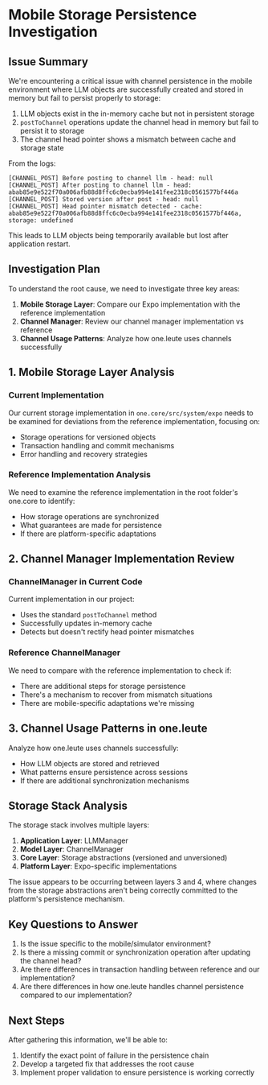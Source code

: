 # Mobile Storage Persistence Investigation

## Issue Summary

We're encountering a critical issue with channel persistence in the mobile environment where LLM objects are successfully created and stored in memory but fail to persist properly to storage:

1. LLM objects exist in the in-memory cache but not in persistent storage
2. `postToChannel` operations update the channel head in memory but fail to persist it to storage
3. The channel head pointer shows a mismatch between cache and storage state

From the logs:
```
[CHANNEL_POST] Before posting to channel llm - head: null
[CHANNEL_POST] After posting to channel llm - head: abab85e9e522f70a006afb88d8ffc6c0ecba994e141fee2318c0561577bf446a
[CHANNEL_POST] Stored version after post - head: null
[CHANNEL_POST] Head pointer mismatch detected - cache: abab85e9e522f70a006afb88d8ffc6c0ecba994e141fee2318c0561577bf446a, storage: undefined
```

This leads to LLM objects being temporarily available but lost after application restart.

## Investigation Plan

To understand the root cause, we need to investigate three key areas:

1. **Mobile Storage Layer**: Compare our Expo implementation with the reference implementation
2. **Channel Manager**: Review our channel manager implementation vs reference
3. **Channel Usage Patterns**: Analyze how one.leute uses channels successfully

## 1. Mobile Storage Layer Analysis

### Current Implementation

Our current storage implementation in `one.core/src/system/expo` needs to be examined for deviations from the reference implementation, focusing on:

- Storage operations for versioned objects
- Transaction handling and commit mechanisms
- Error handling and recovery strategies

### Reference Implementation Analysis

We need to examine the reference implementation in the root folder's one.core to identify:

- How storage operations are synchronized
- What guarantees are made for persistence
- If there are platform-specific adaptations

## 2. Channel Manager Implementation Review

### ChannelManager in Current Code

Current implementation in our project:
- Uses the standard `postToChannel` method
- Successfully updates in-memory cache
- Detects but doesn't rectify head pointer mismatches

### Reference ChannelManager

We need to compare with the reference implementation to check if:
- There are additional steps for storage persistence
- There's a mechanism to recover from mismatch situations
- There are mobile-specific adaptations we're missing

## 3. Channel Usage Patterns in one.leute

Analyze how one.leute uses channels successfully:

- How LLM objects are stored and retrieved
- What patterns ensure persistence across sessions
- If there are additional synchronization mechanisms

## Storage Stack Analysis

The storage stack involves multiple layers:

1. **Application Layer**: LLMManager
2. **Model Layer**: ChannelManager
3. **Core Layer**: Storage abstractions (versioned and unversioned)
4. **Platform Layer**: Expo-specific implementations

The issue appears to be occurring between layers 3 and 4, where changes from the storage abstractions aren't being correctly committed to the platform's persistence mechanism.

## Key Questions to Answer

1. Is the issue specific to the mobile/simulator environment?
2. Is there a missing commit or synchronization operation after updating the channel head?
3. Are there differences in transaction handling between reference and our implementation?
4. Are there differences in how one.leute handles channel persistence compared to our implementation?

## Next Steps

After gathering this information, we'll be able to:

1. Identify the exact point of failure in the persistence chain
2. Develop a targeted fix that addresses the root cause
3. Implement proper validation to ensure persistence is working correctly 